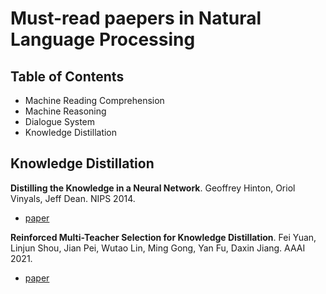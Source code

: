 # Must-read paepers in Natural Language Processing

## Table of Contents

- Machine Reading Comprehension
- Machine Reasoning
- Dialogue System
- Knowledge Distillation


## Knowledge Distillation

**Distilling the Knowledge in a Neural Network**. Geoffrey Hinton, Oriol Vinyals, Jeff Dean. NIPS 2014.
- [paper](https://arxiv.org/pdf/1503.02531.pdf)

**Reinforced Multi-Teacher Selection for Knowledge Distillation**. Fei Yuan, Linjun Shou, Jian Pei, Wutao Lin, Ming Gong, Yan Fu, Daxin Jiang. AAAI 2021.
- [paper](https://arxiv.org/pdf/2012.06048.pdf)
